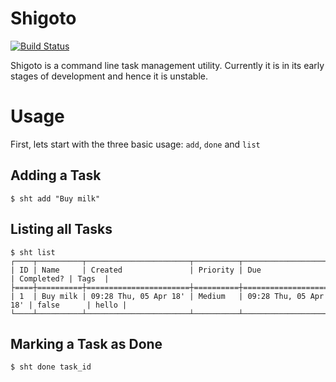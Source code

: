 # Shigoto

[![Build Status](https://travis-ci.org/hiteshpaul/shigoto.svg?branch=master)](https://travis-ci.org/hiteshpaul/shigoto)

Shigoto is a command line task management utility. Currently it is in its early stages of development and hence it is unstable.

# Usage

First, lets start with the three basic usage: `add`, `done` and `list`

## Adding a Task

```
$ sht add "Buy milk"
```

## Listing all Tasks 

```
$ sht list
┌────┬──────────┬───────────────────────┬──────────┬───────────────────────┬────────────┬───────┐
| ID | Name     | Created               | Priority | Due                   | Completed? | Tags  |
├====┼==========┼=======================┼==========┼=======================┼============┼=======┤
| 1  | Buy milk | 09:28 Thu, 05 Apr 18' | Medium   | 09:28 Thu, 05 Apr 18' | false      | hello |
└────┴──────────┴───────────────────────┴──────────┴───────────────────────┴────────────┴───────┘
```

## Marking a Task as Done

```
$ sht done task_id
```
